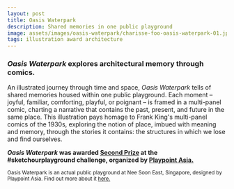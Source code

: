 ```yaml
---
layout: post
title: Oasis Waterpark
description: Shared memories in one public playground
image: assets/images/oasis-waterpark/charisse-foo-oasis-waterpark-01.jpg
tags: illustration award architecture
---
```


<h3><i>Oasis Waterpark</i> explores architectural memory through comics.</h3>

<p> An illustrated journey through time and space, <i> Oasis Waterpark </i> tells of shared memories housed within one public playground. Each moment – joyful, familiar, comforting, playful, or poignant – is framed in a multi-panel comic, charting a narrative that contains the past, present, and future in the same place. This illustration pays homage to Frank King's multi-panel comics of the 1930s, exploring the notion of place, imbued with meaning and memory, through the stories it contains: the structures in which we lose and find ourselves. </p>

<p>
<strong> <i> Oasis Waterpark </i> was awarded <a href="https://www.facebook.com/playpointasia/posts/3238293216230176">Second Prize</a> at the #sketchourplayground challenge, organized by <a href="https://playpoint.asia/"> Playpoint Asia.</a> </strong>
</p>

<p><small>Oasis Waterpark is an actual public playground at Nee Soon East, Singapore, designed by Playpoint Asia. Find out more about it <a href="https://playpoint.asia/projects/oasis-waterpark-nee-soon-east/"> here.</a></small></p>
